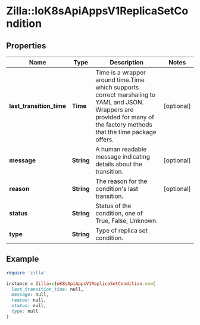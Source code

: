 # Zilla::IoK8sApiAppsV1ReplicaSetCondition

## Properties

| Name | Type | Description | Notes |
| ---- | ---- | ----------- | ----- |
| **last_transition_time** | **Time** | Time is a wrapper around time.Time which supports correct marshaling to YAML and JSON.  Wrappers are provided for many of the factory methods that the time package offers. | [optional] |
| **message** | **String** | A human readable message indicating details about the transition. | [optional] |
| **reason** | **String** | The reason for the condition&#39;s last transition. | [optional] |
| **status** | **String** | Status of the condition, one of True, False, Unknown. |  |
| **type** | **String** | Type of replica set condition. |  |

## Example

```ruby
require 'zilla'

instance = Zilla::IoK8sApiAppsV1ReplicaSetCondition.new(
  last_transition_time: null,
  message: null,
  reason: null,
  status: null,
  type: null
)
```

